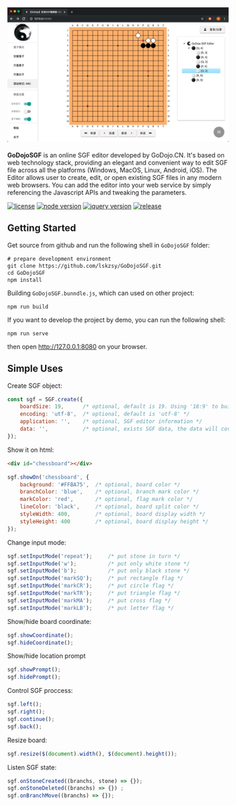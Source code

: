 ![Example1](docs/image/example-1.png)
---
**GoDojoSGF** is an online SGF editor developed by GoDojo.CN. It's based on web technology stack, providing an elegant and convenient way to edit SGF file across all the platforms (Windows, MacOS, Linux, Android, iOS). The Editor allows user to create, edit, or open existing SGF files in any modern web browsers. You can add the editor into your web service by simply referencing the Javascript APIs and tweaking the parameters.

[![license][license-image]][license-url]
[![node version][node-image]][node-url]
[![jquery version][jquery-image]][jquery-url]
[![release][release-image]][release-url]

[license-image]: https://img.shields.io/badge/license-GPLv3-green 
[license-url]: LICENSE
[node-image]: https://img.shields.io/badge/node.js-%3E=_8.1-green
[node-url]: https://nodejs.org/download/
[jquery-image]: https://img.shields.io/badge/jquery-v3.4.1-green
[jquery-url]: https://code.jquery.com/jquery-3.4.1.min.js
[release-image]: https://img.shields.io/badge/release-latest-green
[release-url]: https://github.com/lskzsy/GoDojoSGF/blob/master/dist/GoDojoSGF.bundle.js

## Getting Started

Get source from github and run the following shell in `GoDojoSGF` folder:

```shell
# prepare development environment
git clone https://github.com/lskzsy/GoDojoSGF.git
cd GoDojoSGF
npm install
```
Building `GoDojoSGF.bunndle.js`, which can used on other project:

```shell
npm run build
```

If you want to develop the project by demo, you can run the following shell:

```shell
npm run serve
```

then open http://127.0.0.1:8080 on your browser.

## Simple Uses

Create SGF object:

```javascript
const sgf = SGF.create({
    boardSize: 19,      /* optional, default is 19. Using '18:9' to build rectangle board */
    encoding: 'utf-8',  /* optional, default is 'utf-8' */
    application: '',    /* optional, SGF editor information */
    data: '',           /* optional, exists SGF data, the data will cover other configure */
});
```

Show it on html:

```html
<div id="chessboard"></div>
```

```javascript
sgf.showOn('chessboard', {
    background: '#FFBA75',  /* optional, board color */
    branchColor: 'blue',    /* optional, branch mark color */
    markColor: 'red',       /* optional, flag mark color */
    lineColor: 'black',     /* optional, board split color */
    styleWidth: 400,        /* optional, board display width */
    styleHeight: 400        /* optional, board display height */
});
```

Change input mode:

```javascript
sgf.setInputMode('repeat');     /* put stone in turn */
sgf.setInputMode('w');          /* put only white stone */
sgf.setInputMode('b');          /* put only black stone */
sgf.setInputMode('markSQ');     /* put rectangle flag */
sgf.setInputMode('markCR');     /* put circle flag */
sgf.setInputMode('markTR');     /* put triangle flag */
sgf.setInputMode('markMA');     /* put cross flag */
sgf.setInputMode('markLB');     /* put letter flag */
```

Show/hide board coordinate:

```javascript
sgf.showCoordinate();
sgf.hideCoordinate();
```

Show/hide location prompt

```javascript
sgf.showPrompt();
sgf.hidePrompt();
```

Control SGF proccess:

```javascript
sgf.left();
sgf.right();
sgf.continue();
sgf.back();
```

Resize board:

```javascript
sgf.resize($(document).width(), $(document).height());
```

Listen SGF state:

```javascript
sgf.onStoneCreated((branchs, stone) => {});
sgf.onStoneDeleted((branchs) => {}) ;
sgf.onBranchMove((branchs) => {});
```
